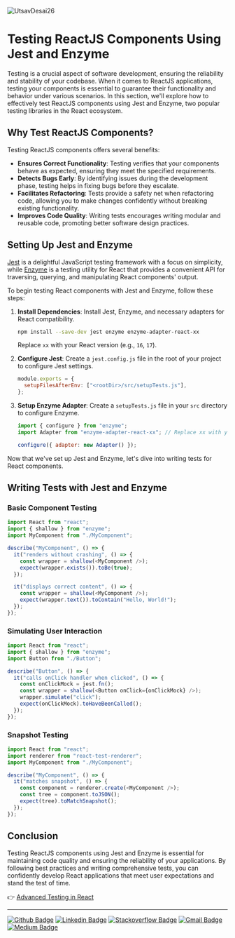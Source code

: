 ![UtsavDesai26](https://github.com/UtsavDesai26/react-interview-prep/assets/80502799/07f8817f-f0e1-4ce6-8f54-20e133465292)

# Testing ReactJS Components Using Jest and Enzyme

Testing is a crucial aspect of software development, ensuring the reliability and stability of your codebase. When it comes to ReactJS applications, testing your components is essential to guarantee their functionality and behavior under various scenarios. In this section, we'll explore how to effectively test ReactJS components using Jest and Enzyme, two popular testing libraries in the React ecosystem.

## Why Test ReactJS Components?

Testing ReactJS components offers several benefits:

- **Ensures Correct Functionality**: Testing verifies that your components behave as expected, ensuring they meet the specified requirements.
- **Detects Bugs Early**: By identifying issues during the development phase, testing helps in fixing bugs before they escalate.
- **Facilitates Refactoring**: Tests provide a safety net when refactoring code, allowing you to make changes confidently without breaking existing functionality.
- **Improves Code Quality**: Writing tests encourages writing modular and reusable code, promoting better software design practices.

## Setting Up Jest and Enzyme

[Jest](https://jestjs.io/) is a delightful JavaScript testing framework with a focus on simplicity, while [Enzyme](https://enzymejs.github.io/enzyme/) is a testing utility for React that provides a convenient API for traversing, querying, and manipulating React components' output.

To begin testing React components with Jest and Enzyme, follow these steps:

1. **Install Dependencies**: Install Jest, Enzyme, and necessary adapters for React compatibility.

   ```bash
   npm install --save-dev jest enzyme enzyme-adapter-react-xx
   ```

   Replace `xx` with your React version (e.g., `16`, `17`).

2. **Configure Jest**: Create a `jest.config.js` file in the root of your project to configure Jest settings.

   ```javascript
   module.exports = {
     setupFilesAfterEnv: ["<rootDir>/src/setupTests.js"],
   };
   ```

3. **Setup Enzyme Adapter**: Create a `setupTests.js` file in your `src` directory to configure Enzyme.

   ```javascript
   import { configure } from "enzyme";
   import Adapter from "enzyme-adapter-react-xx"; // Replace xx with your React version

   configure({ adapter: new Adapter() });
   ```

Now that we've set up Jest and Enzyme, let's dive into writing tests for React components.

## Writing Tests with Jest and Enzyme

### Basic Component Testing

```javascript
import React from "react";
import { shallow } from "enzyme";
import MyComponent from "./MyComponent";

describe("MyComponent", () => {
  it("renders without crashing", () => {
    const wrapper = shallow(<MyComponent />);
    expect(wrapper.exists()).toBe(true);
  });

  it("displays correct content", () => {
    const wrapper = shallow(<MyComponent />);
    expect(wrapper.text()).toContain("Hello, World!");
  });
});
```

### Simulating User Interaction

```javascript
import React from "react";
import { shallow } from "enzyme";
import Button from "./Button";

describe("Button", () => {
  it("calls onClick handler when clicked", () => {
    const onClickMock = jest.fn();
    const wrapper = shallow(<Button onClick={onClickMock} />);
    wrapper.simulate("click");
    expect(onClickMock).toHaveBeenCalled();
  });
});
```

### Snapshot Testing

```javascript
import React from "react";
import renderer from "react-test-renderer";
import MyComponent from "./MyComponent";

describe("MyComponent", () => {
  it("matches snapshot", () => {
    const component = renderer.create(<MyComponent />);
    const tree = component.toJSON();
    expect(tree).toMatchSnapshot();
  });
});
```

## Conclusion

Testing ReactJS components using Jest and Enzyme is essential for maintaining code quality and ensuring the reliability of your applications. By following best practices and writing comprehensive tests, you can confidently develop React applications that meet user expectations and stand the test of time.

👉 [Advanced Testing in React](advanced-testing.md)

---

[![Github Badge](http://img.shields.io/badge/-Github-black?style=flat-square&logo=github&link=https://github.com/UtsavSoftrefineTech)](https://github.com/UtsavSoftrefineTech)
[![Linkedin Badge](https://img.shields.io/badge/-LinkedIn-blue?style=flat-square&logo=Linkedin&logoColor=white&link=https://www.linkedin.com/in/utsavdesai26/)](https://www.linkedin.com/in/utsavdesai26/)
[![Stackoverflow Badge](https://img.shields.io/badge/-Stack%20overflow-FE7A16?style=flat-square&logo=stack-overflow&logoColor=white&link=https://stackoverflow.com/users/22878781/utsav-desai)](https://stackoverflow.com/users/22878781/utsav-desai)
[![Gmail Badge](https://img.shields.io/badge/-Gmail-d14836?style=flat-square&logo=Gmail&logoColor=white&link=mailto:desaiutsav26@gmail.com)](mailto:desaiutsav26@gmail.com)
[![Medium Badge](https://img.shields.io/badge/-Medium-black?style=flat-square&logo=medium&link=https://medium.com/@utsavdesai26)](https://medium.com/@utsavdesai26)
